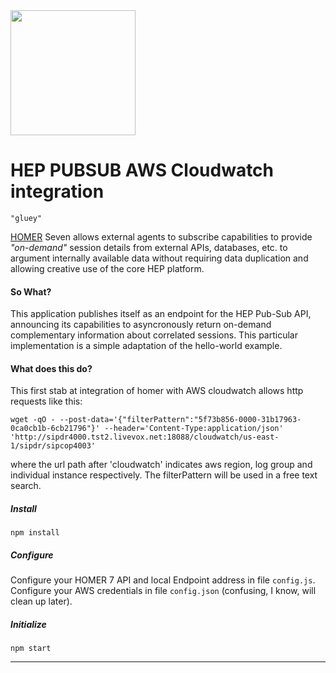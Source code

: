 <img src="https://user-images.githubusercontent.com/1423657/55069501-8348c400-5084-11e9-9931-fefe0f9874a7.png" width=200/>

# HEP PUBSUB AWS Cloudwatch integration
    "gluey"

[HOMER](https://github.com/sipcapture/homer-app) Seven allows external agents to subscribe capabilities to provide *"on-demand"* session details from external APIs, databases, etc. to argument internally available data without requiring data duplication and allowing creative use of the core HEP platform.

#### So What?

This application publishes itself as an endpoint for the HEP Pub-Sub API, announcing its capabilities to asyncronously return on-demand complementary information about correlated sessions. This particular implementation is a simple adaptation of the hello-world example.

#### What does this do?
This first stab at integration of homer with AWS cloudwatch allows http requests like this:
```
wget -qO - --post-data='{"filterPattern":"5f73b856-0000-31b17963-0ca0cb1b-6cb21796"}' --header='Content-Type:application/json' 'http://sipdr4000.tst2.livevox.net:18088/cloudwatch/us-east-1/sipdr/sipcop4003'
```
where the url path after 'cloudwatch' indicates aws region, log group and individual instance respectively. The filterPattern will be used in a free text search.

##### Install
```
npm install
```
##### Configure
Configure your HOMER 7 API and local Endpoint address in file `config.js`. Configure your AWS credentials in file `config.json` (confusing, I know, will clean up later).

##### Initialize
```
npm start
```
------
